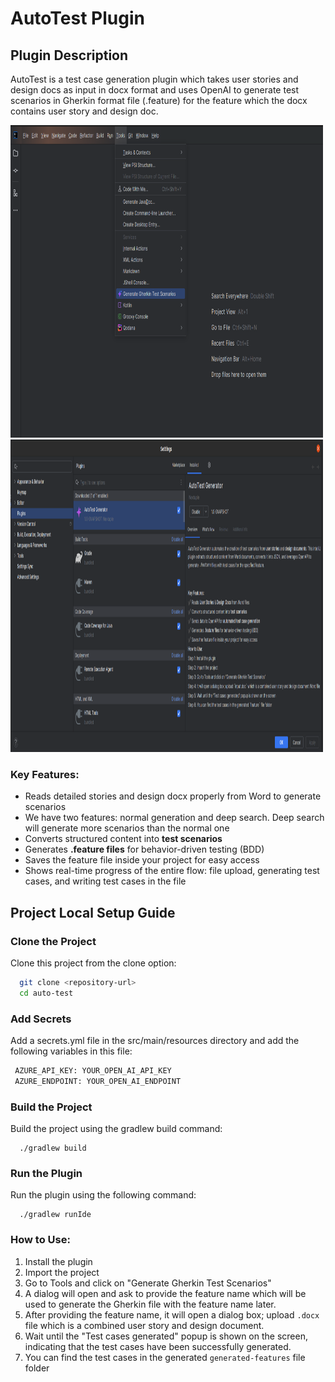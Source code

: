 # AutoTest Plugin

## Plugin Description
AutoTest is a test case generation plugin which takes user stories and design docs as input in docx format and uses OpenAI to generate test scenarios in Gherkin format file (.feature) for the feature which the docx contains user story and design doc.

<img src="src/main/resources/plugin_ss.png" alt="Tool Image" width="500" height="500">
<img src="src/main/resources/plugin_marketPlace.png" alt="Plugin Image" width="500" height="500">


### Key Features:
- Reads detailed stories and design docx properly from Word to generate scenarios
- We have two features: normal generation and deep search. Deep search will generate more scenarios than the normal one
- Converts structured content into **test scenarios**
- Generates **.feature files** for behavior-driven testing (BDD)
- Saves the feature file inside your project for easy access
- Shows real-time progress of the entire flow: file upload, generating test cases, and writing test cases in the file


## Project Local Setup Guide

### Clone the Project
Clone this project from the clone option:
```sh
  git clone <repository-url>
  cd auto-test
```
### Add Secrets
 Add a secrets.yml file in the src/main/resources directory and add the following variables in this file:
```sh
 AZURE_API_KEY: YOUR_OPEN_AI_API_KEY
 AZURE_ENDPOINT: YOUR_OPEN_AI_ENDPOINT
```

### Build the Project
Build the project using the gradlew build command:
```shell
  ./gradlew build
```

### Run the Plugin
Run the plugin using the following command:
```shell
  ./gradlew runIde
```

### How to Use:
1. Install the plugin
2. Import the project
3. Go to Tools and click on "Generate Gherkin Test Scenarios"
4. A dialog will open and ask to provide the feature name which will be used to generate the Gherkin file with the feature name later.
5. After providing the feature name, it will open a dialog box; upload `.docx` file  which is a combined user story and design document.
6. Wait until the "Test cases generated" popup is shown on the screen, indicating that the test cases have been successfully generated.
7. You can find the test cases in the generated `generated-features` file folder

